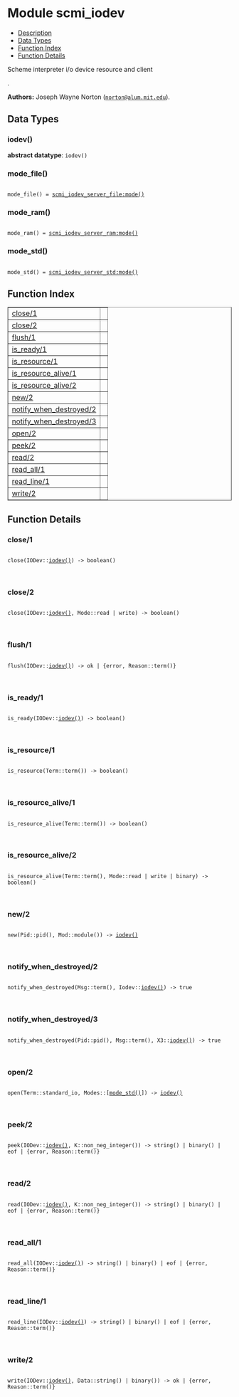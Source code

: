 

# Module scmi_iodev #
* [Description](#description)
* [Data Types](#types)
* [Function Index](#index)
* [Function Details](#functions)

<p>Scheme interpreter i/o device resource and client</p>.

__Authors:__ Joseph Wayne Norton ([`norton@alum.mit.edu`](mailto:norton@alum.mit.edu)).

<a name="types"></a>

## Data Types ##




### <a name="type-iodev">iodev()</a> ###


__abstract datatype__: `iodev()`




### <a name="type-mode_file">mode_file()</a> ###


<pre><code>
mode_file() = <a href="scmi_iodev_server_file.md#type-mode">scmi_iodev_server_file:mode()</a>
</code></pre>




### <a name="type-mode_ram">mode_ram()</a> ###


<pre><code>
mode_ram() = <a href="scmi_iodev_server_ram.md#type-mode">scmi_iodev_server_ram:mode()</a>
</code></pre>




### <a name="type-mode_std">mode_std()</a> ###


<pre><code>
mode_std() = <a href="scmi_iodev_server_std.md#type-mode">scmi_iodev_server_std:mode()</a>
</code></pre>

<a name="index"></a>

## Function Index ##


<table width="100%" border="1" cellspacing="0" cellpadding="2" summary="function index"><tr><td valign="top"><a href="#close-1">close/1</a></td><td></td></tr><tr><td valign="top"><a href="#close-2">close/2</a></td><td></td></tr><tr><td valign="top"><a href="#flush-1">flush/1</a></td><td></td></tr><tr><td valign="top"><a href="#is_ready-1">is_ready/1</a></td><td></td></tr><tr><td valign="top"><a href="#is_resource-1">is_resource/1</a></td><td></td></tr><tr><td valign="top"><a href="#is_resource_alive-1">is_resource_alive/1</a></td><td></td></tr><tr><td valign="top"><a href="#is_resource_alive-2">is_resource_alive/2</a></td><td></td></tr><tr><td valign="top"><a href="#new-2">new/2</a></td><td></td></tr><tr><td valign="top"><a href="#notify_when_destroyed-2">notify_when_destroyed/2</a></td><td></td></tr><tr><td valign="top"><a href="#notify_when_destroyed-3">notify_when_destroyed/3</a></td><td></td></tr><tr><td valign="top"><a href="#open-2">open/2</a></td><td></td></tr><tr><td valign="top"><a href="#peek-2">peek/2</a></td><td></td></tr><tr><td valign="top"><a href="#read-2">read/2</a></td><td></td></tr><tr><td valign="top"><a href="#read_all-1">read_all/1</a></td><td></td></tr><tr><td valign="top"><a href="#read_line-1">read_line/1</a></td><td></td></tr><tr><td valign="top"><a href="#write-2">write/2</a></td><td></td></tr></table>


<a name="functions"></a>

## Function Details ##

<a name="close-1"></a>

### close/1 ###

<pre><code>
close(IODev::<a href="#type-iodev">iodev()</a>) -&gt; boolean()
</code></pre>
<br />

<a name="close-2"></a>

### close/2 ###

<pre><code>
close(IODev::<a href="#type-iodev">iodev()</a>, Mode::read | write) -&gt; boolean()
</code></pre>
<br />

<a name="flush-1"></a>

### flush/1 ###

<pre><code>
flush(IODev::<a href="#type-iodev">iodev()</a>) -&gt; ok | {error, Reason::term()}
</code></pre>
<br />

<a name="is_ready-1"></a>

### is_ready/1 ###

<pre><code>
is_ready(IODev::<a href="#type-iodev">iodev()</a>) -&gt; boolean()
</code></pre>
<br />

<a name="is_resource-1"></a>

### is_resource/1 ###

<pre><code>
is_resource(Term::term()) -&gt; boolean()
</code></pre>
<br />

<a name="is_resource_alive-1"></a>

### is_resource_alive/1 ###

<pre><code>
is_resource_alive(Term::term()) -&gt; boolean()
</code></pre>
<br />

<a name="is_resource_alive-2"></a>

### is_resource_alive/2 ###

<pre><code>
is_resource_alive(Term::term(), Mode::read | write | binary) -&gt; boolean()
</code></pre>
<br />

<a name="new-2"></a>

### new/2 ###

<pre><code>
new(Pid::pid(), Mod::module()) -&gt; <a href="#type-iodev">iodev()</a>
</code></pre>
<br />

<a name="notify_when_destroyed-2"></a>

### notify_when_destroyed/2 ###

<pre><code>
notify_when_destroyed(Msg::term(), Iodev::<a href="#type-iodev">iodev()</a>) -&gt; true
</code></pre>
<br />

<a name="notify_when_destroyed-3"></a>

### notify_when_destroyed/3 ###

<pre><code>
notify_when_destroyed(Pid::pid(), Msg::term(), X3::<a href="#type-iodev">iodev()</a>) -&gt; true
</code></pre>
<br />

<a name="open-2"></a>

### open/2 ###

<pre><code>
open(Term::standard_io, Modes::[<a href="#type-mode_std">mode_std()</a>]) -&gt; <a href="#type-iodev">iodev()</a>
</code></pre>
<br />

<a name="peek-2"></a>

### peek/2 ###

<pre><code>
peek(IODev::<a href="#type-iodev">iodev()</a>, K::non_neg_integer()) -&gt; string() | binary() | eof | {error, Reason::term()}
</code></pre>
<br />

<a name="read-2"></a>

### read/2 ###

<pre><code>
read(IODev::<a href="#type-iodev">iodev()</a>, K::non_neg_integer()) -&gt; string() | binary() | eof | {error, Reason::term()}
</code></pre>
<br />

<a name="read_all-1"></a>

### read_all/1 ###

<pre><code>
read_all(IODev::<a href="#type-iodev">iodev()</a>) -&gt; string() | binary() | eof | {error, Reason::term()}
</code></pre>
<br />

<a name="read_line-1"></a>

### read_line/1 ###

<pre><code>
read_line(IODev::<a href="#type-iodev">iodev()</a>) -&gt; string() | binary() | eof | {error, Reason::term()}
</code></pre>
<br />

<a name="write-2"></a>

### write/2 ###

<pre><code>
write(IODev::<a href="#type-iodev">iodev()</a>, Data::string() | binary()) -&gt; ok | {error, Reason::term()}
</code></pre>
<br />

